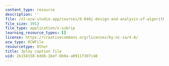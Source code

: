 ```yaml
---
content_type: resource
description: ''
file: /ol-ocw-studio-app/courses/6-046j-design-and-analysis-of-algorithms-spring-2015/2b158158bdd81bef0b0aa0911f307c48_2q7gqUuG_EA.srt
file_size: 3913
file_type: application/x-subrip
learning_resource_types: []
license: https://creativecommons.org/licenses/by-nc-sa/4.0/
ocw_type: OCWFile
resourcetype: Other
title: 3play caption file
uid: 2b158158-bdd8-1bef-0b0a-a0911f307c48
---
```

